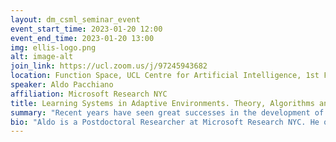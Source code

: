 ```yaml
---
layout: dm_csml_seminar_event
event_start_time: 2023-01-20 12:00
event_end_time: 2023-01-20 13:00
img: ellis-logo.png
alt: image-alt
join_link: https://ucl.zoom.us/j/97245943682
location: Function Space, UCL Centre for Artificial Intelligence, 1st Floor, 90 High Holborn, London WC1V 6BH
speaker: Aldo Pacchiano
affiliation: Microsoft Research NYC
title: Learning Systems in Adaptive Environments. Theory, Algorithms and Design
summary: "Recent years have seen great successes in the development of learning algorithms in static predictive and generative tasks, where the objective is to learn a model that performs well on a single test deployment and in applications with abundant data. Comparatively less success has been achieved in designing algorithms for deployment in adaptive scenarios where the data distribution may be influenced by the choices of the algorithm itself, the algorithm needs to adaptively learn from human feedback, or the nature of the environment is rapidly changing. These are some of the most important challenges in the development of ML driven solutions for technologies such as internet social systems, ML driven scientific experimentation, and robotics. To realize the potential of these technologies we will necessitate better ways of designing algorithms for adaptive learning. In this talk I propose the following algorithm design considerations for adaptive environments 1) sample efficient and tractable learning, 2) generalization to unseen domains via effective knowledge transfer and 3) adaptive learning from human feedback. I will give an overview of my work along each of these axes and introduce a variety of open problems and research directions inspired by this conceptual framing."
bio: "Aldo is a Postdoctoral Researcher at Microsoft Research NYC. He obtained his PhD at UC Berkeley where he was advised by Peter Bartlett and Michael Jordan. His research lies in the areas of Reinforcement Learning, Online Learning, Bandits and Algorithmic Fairness. He is particularly interested in furthering our statistical understanding of learning phenomena in adaptive environments and use these theoretical insights and techniques to design efficient and safe algorithms for scientific, engineering, and large-scale societal applications."
---
```

